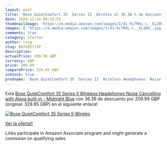```yaml
---
layout: post
title: 'Bose QuietComfort 35  Series II  Wireles al 36.36 % de descuento'
date: 2020-11-24 06:32:52
thumbnailImage: 'https://m.media-amazon.com/images/I/41-hLTRhL-L._SL200_.jpg'
images: [ 'https://m.media-amazon.com/images/I/41-hLTRhL-L._SL200_.jpg' ]
comments: true
category: ofertas
author: ring
slug: B07G95TJ3P
description:
actualPrice: 209.99 GBP
currency: GBP
price: 209.99
comparePrice: 329.95 GBP
inStock: true
prodname: 'Bose QuietComfort 35  Series II  Wireless Headphones  Noise Cancelling with Alexa built-in - Midnight Blue'
---
```


Está [Bose QuietComfort 35  Series II  Wireless Headphones  Noise Cancelling with Alexa built-in - Midnight Blue](https://www.amazon.co.uk/dp/B07G95TJ3P/?tag=tolees0a-21) con 36.36 de descuento por 209.99 GBP (original: 329.95 GBP) en el siguiente enlace!

[![Bose QuietComfort 35  Series II  Wireles](https://m.media-amazon.com/images/I/41-hLTRhL-L._SL200_.jpg)](https://www.amazon.co.uk/dp/B07G95TJ3P/?tag=tolees0a-21)

[Ver la oferta!!](https://www.amazon.co.uk/dp/B07G95TJ3P/?tag=tolees0a-21)

Links participate in Amazon Associate program and might generate a comission on qualifying sales


